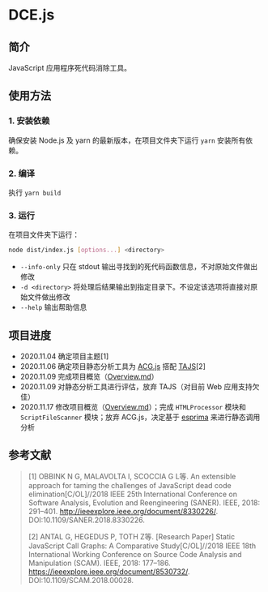 # DCE.js

## 简介

JavaScript 应用程序死代码消除工具。

## 使用方法

### 1. 安装依赖

确保安装 Node.js 及 yarn 的最新版本，在项目文件夹下运行 `yarn` 安装所有依赖。

### 2. 编译

执行 `yarn build`

### 3. 运行

在项目文件夹下运行：

```sh
node dist/index.js [options...] <directory>
```

- `--info-only` 只在 stdout 输出寻找到的死代码函数信息，不对原始文件做出修改
- `-d <directory>` 将处理后结果输出到指定目录下。不设定该选项将直接对原始文件做出修改
- `--help` 输出帮助信息

## 项目进度

- 2020.11.04 确定项目主题[1]
- 2020.11.06 确定项目静态分析工具为 [ACG.js](https://github.com/snyk-labs/javascript-call-graph)
  搭配 [TAJS](https://github.com/cs-au-dk/TAJS)[2]
- 2020.11.09 完成项目概览（[Overview.md](./doc/Overview.md)）
- 2020.11.09 对静态分析工具进行评估，放弃 TAJS（对目前 Web 应用支持欠佳）
- 2020.11.17 修改项目概览（[Overview.md](./doc/Overview.md)）；完成 `HTMLProcessor` 模块和 `ScriptFileScanner` 模块；放弃
  ACG.js，决定基于 [esprima](https://github.com/jquery/esprima) 来进行静态调用分析

## 参考文献

> [1] OBBINK N G, MALAVOLTA I, SCOCCIA G L等. An extensible approach for taming the challenges of JavaScript dead code elimination[C/OL]//2018 IEEE 25th International Conference on Software Analysis, Evolution and Reengineering (SANER). IEEE, 2018: 291–401. http://ieeexplore.ieee.org/document/8330226/. DOI:10.1109/SANER.2018.8330226.
> 
> [2] ANTAL G, HEGEDUS P, TOTH Z等. [Research Paper] Static JavaScript Call Graphs: A Comparative Study[C/OL]//2018 IEEE 18th International Working Conference on Source Code Analysis and Manipulation (SCAM). IEEE, 2018: 177–186. https://ieeexplore.ieee.org/document/8530732/. DOI:10.1109/SCAM.2018.00028.